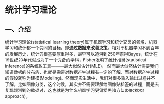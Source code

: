 # 统计学习理论
## 一、介绍
统计学习理论(statistical learning theory)属于机器学习和统计交叉的领域，机器学习和统计都一个共同的目标，即**通过数据来改善决策**。相对于机器学习不到百年的发展历史，统计的根基要厚重得多，最早可以追溯到250年前得Bayes，统计在19世纪20年代就成为了一个完备的学科，Fisher发明了统计推断(statistical inference)的系统性工具———最大似然估计(MLE)。
然而最大似然估计需要我们知道数据的分布族，也就是需要对数据产生过程有一定的了解，而对数据产生过程的假设就称为建模(Modeling)。然而现实生活中，我们对很多输入输出过程并不了解，比如图像分类，这个时候，其实并不需要理解给图像贴标签的过程，而是去复现观测到的数据对，这也就是为什么机器学习更偏爱黑箱方法(blackbox approach)。



